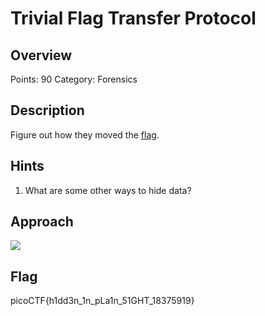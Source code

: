 # Trivial Flag Transfer Protocol

## Overview

Points: 90
Category: Forensics

## Description

Figure out how they moved the [flag](./tftp.pcapng).

## Hints

1. What are some other ways to hide data?

## Approach
![](https://imgur.com/6EPBjU6.jpg)

## Flag

picoCTF{h1dd3n_1n_pLa1n_51GHT_18375919}